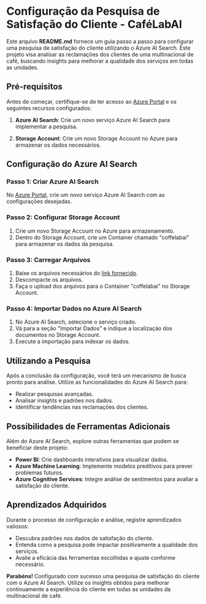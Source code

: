 # Configuração da Pesquisa de Satisfação do Cliente - CaféLabAI

Este arquivo **README.md** fornece um guia passo a passo para configurar uma pesquisa de satisfação do cliente utilizando o Azure AI Search. Este projeto visa analisar as reclamações dos clientes de uma multinacional de café, buscando insights para melhorar a qualidade dos serviços em todas as unidades.

## Pré-requisitos

Antes de começar, certifique-se de ter acesso ao [Azure Portal](https://portal.azure.com/) e os seguintes recursos configurados:

1. **Azure AI Search**: Crie um novo serviço Azure AI Search para implementar a pesquisa.

2. **Storage Account**: Crie um novo Storage Account no Azure para armazenar os dados necessários.

## Configuração do Azure AI Search

### Passo 1: Criar Azure AI Search

No [Azure Portal](https://portal.azure.com/), crie um novo serviço Azure AI Search com as configurações desejadas.

### Passo 2: Configurar Storage Account

1. Crie um novo Storage Account no Azure para armazenamento.
2. Dentro do Storage Account, crie um Container chamado "coffelabai" para armazenar os dados da pesquisa.

### Passo 3: Carregar Arquivos

1. Baixe os arquivos necessários do [link fornecido](https://microsoftlearning.github.io/mslearn-ai-fundamentals/Instructions/Labs/11-ai-search.html).
2. Descompacte os arquivos.
3. Faça o upload dos arquivos para o Container "coffelabai" no Storage Account.

### Passo 4: Importar Dados no Azure AI Search

1. No Azure AI Search, selecione o serviço criado.
2. Vá para a seção "Importar Dados" e indique a localização dos documentos no Storage Account.
3. Execute a importação para indexar os dados.

## Utilizando a Pesquisa

Após a conclusão da configuração, você terá um mecanismo de busca pronto para análise. Utilize as funcionalidades do Azure AI Search para:

- Realizar pesquisas avançadas.
- Analisar insights e padrões nos dados.
- Identificar tendências nas reclamações dos clientes.

## Possibilidades de Ferramentas Adicionais

Além do Azure AI Search, explore outras ferramentas que podem se beneficiar deste projeto:

- **Power BI**: Crie dashboards interativos para visualizar dados.
- **Azure Machine Learning**: Implemente modelos preditivos para prever problemas futuros.
- **Azure Cognitive Services**: Integre análise de sentimentos para avaliar a satisfação do cliente.

## Aprendizados Adquiridos

Durante o processo de configuração e análise, registre aprendizados valiosos:

- Descubra padrões nos dados de satisfação do cliente.
- Entenda como a pesquisa pode impactar positivamente a qualidade dos serviços.
- Avalie a eficácia das ferramentas escolhidas e ajuste conforme necessário.

**Parabéns!** Configurado com sucesso uma pesquisa de satisfação do cliente com o Azure AI Search. Utilize os insights obtidos para melhorar continuamente a experiência do cliente em todas as unidades da multinacional de café.